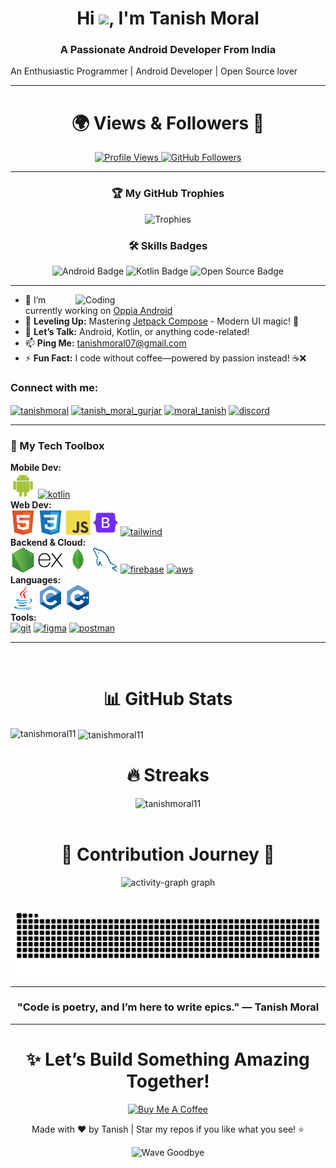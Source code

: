 <h1 align="center">Hi <img src="https://media.giphy.com/media/hvRJCLFzcasrR4ia7z/giphy.gif" width="25px">, I'm Tanish Moral</h1>
<h3 align="center">A Passionate Android Developer From India</h3>

An Enthusiastic Programmer | Android Developer | Open Source lover

---

<h1 align="center">🌍 Views & Followers 🚀</h1>
<p align="center">
  <a href="https://komarev.com/ghpvc/?username=tanishmoral11&label=Profile%20views&color=0e75b6&style=flat" target="_blank">
    <img src="https://komarev.com/ghpvc/?username=tanishmoral11" alt="Profile Views">
  </a>  
  <a href="https://github.com/tanishmoral11" target="_blank">
    <img src="https://img.shields.io/github/followers/tanishmoral11?label=Followers&style=social" alt="GitHub Followers">
  </a>
</p>

---

<h3 align="center">🏆 My GitHub Trophies</h3>
<p align="center">
  <img src="https://github-profile-trophy.vercel.app/?username=tanishmoral11&theme=radical&no-frame=true&margin-w=15" alt="Trophies">
</p>

<h3 align="center">🛠️ Skills Badges</h3>
<p align="center">
  <img src="https://img.shields.io/badge/Android-Expert-green?style=flat-square&logo=android" alt="Android Badge">
  <img src="https://img.shields.io/badge/Kotlin-Master-blue?style=flat-square&logo=kotlin" alt="Kotlin Badge">
  <img src="https://img.shields.io/badge/Open%20Source-Contributor-orange?style=flat-square" alt="Open Source Badge">
</p>

---
<img align="right" alt="Coding" width="400" src="https://github.com/Anmol-Baranwal/Cool-GIFs-For-GitHub/assets/74038190/3b4607a1-1cc6-41f1-926f-892ae880e7a5">

- 🔭 I’m currently working on [Oppia Android](https://github.com/oppia/oppia-android)
- 🌱 <b>Leveling Up:</b> Mastering <a href="https://developer.android.com/compose">Jetpack Compose</a> - Modern UI magic! 🎨  
- 💬 <b>Let’s Talk:</b> Android, Kotlin, or anything code-related!  
- 📫 <b>Ping Me:</b> <a href="mailto:tanishmoral07@gmail.com">tanishmoral07@gmail.com</a>  
- ⚡ <b>Fun Fact:</b> I code without coffee—powered by passion instead! ☕❌ 

<h3 align="left">Connect with me:</h3>
<p align="left">
<a href="https://linkedin.com/in/tanishmoral" target="_blank"><img align="center" src="https://raw.githubusercontent.com/rahuldkjain/github-profile-readme-generator/master/src/images/icons/Social/linked-in-alt.svg" alt="tanishmoral" height="30" width="40" /></a>
<a href="https://instagram.com/tanish_moral_gurjar" target="_blank"><img align="center" src="https://raw.githubusercontent.com/rahuldkjain/github-profile-readme-generator/master/src/images/icons/Social/instagram.svg" alt="tanish_moral_gurjar" height="30" width="40" /></a>
<a href="https://x.com/moral_tanish" target="_blank"><img align="center" src="https://raw.githubusercontent.com/rahuldkjain/github-profile-readme-generator/master/src/images/icons/Social/twitter.svg" alt="moral_tanish" height="30" width="40" /></a>
<a href="https://discord.gg/57DDP5aR" target="_blank"><img align="center" src="https://raw.githubusercontent.com/rahuldkjain/github-profile-readme-generator/master/src/images/icons/Social/discord.svg" alt="discord" height="30" width="40" /></a>

</p>

---

<h3 align="left">🧰 My Tech Toolbox</h3>
<p align="left">
  <b>Mobile Dev:</b><br>
  <a href="https://developer.android.com"><img src="https://raw.githubusercontent.com/devicons/devicon/master/icons/android/android-original.svg" alt="android" width="40" height="40"/></a>
  <a href="https://kotlinlang.org"><img src="https://www.vectorlogo.zone/logos/kotlinlang/kotlinlang-icon.svg" alt="kotlin" width="40" height="40"/></a><br>
  <b>Web Dev:</b><br>
  <a href="https://www.w3.org/html/"><img src="https://raw.githubusercontent.com/devicons/devicon/master/icons/html5/html5-original.svg" alt="html5" width="40" height="40"/></a>
  <a href="https://www.w3schools.com/css/"><img src="https://raw.githubusercontent.com/devicons/devicon/master/icons/css3/css3-original.svg" alt="css3" width="40" height="40"/></a>
  <a href="https://developer.mozilla.org/en-US/docs/Web/JavaScript"><img src="https://raw.githubusercontent.com/devicons/devicon/master/icons/javascript/javascript-original.svg" alt="javascript" width="40" height="40"/></a>
  <a href="https://getbootstrap.com"><img src="https://raw.githubusercontent.com/devicons/devicon/master/icons/bootstrap/bootstrap-plain.svg" alt="bootstrap" width="40" height="40"/></a>
  <a href="https://tailwindcss.com/"><img src="https://www.vectorlogo.zone/logos/tailwindcss/tailwindcss-icon.svg" alt="tailwind" width="40" height="40"/></a><br>
  <b>Backend & Cloud:</b><br>
  <a href="https://nodejs.org"><img src="https://raw.githubusercontent.com/devicons/devicon/master/icons/nodejs/nodejs-original.svg" alt="nodejs" width="40" height="40"/></a>
  <a href="https://expressjs.com"><img src="https://raw.githubusercontent.com/devicons/devicon/master/icons/express/express-original.svg" alt="express" width="40" height="40"/></a>
  <a href="https://www.mongodb.com/"><img src="https://raw.githubusercontent.com/devicons/devicon/master/icons/mongodb/mongodb-original.svg" alt="mongodb" width="40" height="40"/></a>
  <a href="https://www.mysql.com/"><img src="https://raw.githubusercontent.com/devicons/devicon/master/icons/mysql/mysql-original.svg" alt="mysql" width="40" height="40"/></a>
  <a href="https://firebase.google.com/"><img src="https://github.com/rahuldkjain/github-profile-readme-generator/blob/master/src/images/icons/BaaS/firebase.svg" alt="firebase" width="40" height="40"/></a>
  <a href="https://aws.amazon.com"><img src="https://github.com/rahuldkjain/github-profile-readme-generator/blob/master/src/images/icons/Devops/aws.svg" alt="aws" width="40" height="40"/></a><br>
  <b>Languages:</b><br>
  <a href="https://www.java.com"><img src="https://raw.githubusercontent.com/devicons/devicon/master/icons/java/java-original.svg" alt="java" width="40" height="40"/></a>
  <a href="https://www.cprogramming.com/"><img src="https://raw.githubusercontent.com/devicons/devicon/master/icons/c/c-original.svg" alt="c" width="40" height="40"/></a>
  <a href="https://www.w3schools.com/cpp/"><img src="https://raw.githubusercontent.com/devicons/devicon/master/icons/cplusplus/cplusplus-original.svg" alt="cpp" width="40" height="40"/></a><br>
  <b>Tools:</b><br>
  <a href="https://git-scm.com/"><img src="https://www.vectorlogo.zone/logos/git-scm/git-scm-icon.svg" alt="git" width="40" height="40"/></a>
  <a href="https://www.figma.com/"><img src="https://www.vectorlogo.zone/logos/figma/figma-icon.svg" alt="figma" width="40" height="40"/></a>
  <a href="https://postman.com"><img src="https://www.vectorlogo.zone/logos/getpostman/getpostman-icon.svg" alt="postman" width="40" height="40"/></a>
</p>

---
<br/>
<h1 align="center">📊 GitHub Stats</h1>

<p><img align="left" src="https://github-readme-stats.vercel.app/api/top-langs?username=tanishmoral11&show_icons=true&locale=en&layout=compact&theme=radical" alt="tanishmoral11" /></p>

<p>&nbsp;<img align="center" src="https://github-readme-stats.vercel.app/api?username=tanishmoral11&show_icons=true&locale=en&theme=radical" alt="tanishmoral11" /></p>
<h1 align="center">🔥 Streaks </h1>

<div align="center">
  <img src="https://github-readme-streak-stats.herokuapp.com/?user=tanishmoral11&theme=radical" alt="tanishmoral11" />
</div>
<br/>
<h1 align="center">🌟 Contribution Journey 🌟</h1>
<div align="center">
  <img src="https://github-readme-activity-graph.vercel.app/graph?username=tanishmoral11&radius=16&theme=github-compact&area=true&order=5" height="300" alt="activity-graph graph"  />
</div>
<br>
<div align="center">
    
  ![snake gif](https://github.com/TanishMoral11/TanishMoral11/blob/output/github-snake-dark.svg)
</div>

---

<h3 align="center">"Code is poetry, and I’m here to write epics." — Tanish Moral</h3>

---

<h1 align="center">✨ Let’s Build Something Amazing Together!</h1>
<p align="center">
  <a href="https://buymeacoffee.com/tanishmoral"><img src="https://cdn.buymeacoffee.com/buttons/v2/default-yellow.png" alt="Buy Me A Coffee" width="200"></a>
</p>
<p align="center">
  Made with ❤ by Tanish | Star my repos if you like what you see! ⭐
</p>
<p align="center">
  <img src="https://media.giphy.com/media/LnQjpWaON8nhr21vNW/giphy.gif" width="100" alt="Wave Goodbye">
</p>

<p align="center">
  <img src="https://raw.githubusercontent.com/BrunnerLivio/brunnerlivio/master/images/marquee.svg" style="transform: translateX(35em)">
</p>
